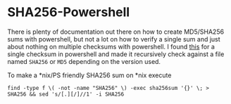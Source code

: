 # SHA256-Powershell
There is plenty of documentation out there on how to create MD5/SHA256 sums with powershell, but not a lot on how to verify a single sum and just about nothing on multiple checksums with powershell. I found [this](https://www.hexnode.com/mobile-device-management/help/powershell-script-to-verify-the-file-hash-of-a-file-on-windows-devices/) for a single checksum in powershell and made it recursively check against a file named `SHA256` or `MD5` depending on the version used.  

To make a *nix/PS friendly SHA256 sum on *nix execute
```
find -type f \( -not -name "SHA256" \) -exec sha256sum '{}' \; > SHA256 && sed 's/[.][/]//1' -i SHA256
```
